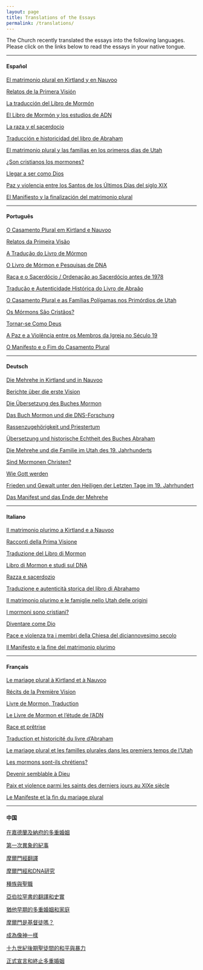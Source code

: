 ```yaml
---
layout: page
title: Translations of the Essays
permalink: /translations/
---
```


The Church recently translated the essays into the following languages. Please click on the links below to read the essays in your native tongue.

<hr/>

#### Español

[El matrimonio plural en Kirtland y en Nauvoo](https://www.lds.org/topics/plural-marriage-in-kirtland-and-nauvoo?lang=spa)

[Relatos de la Primera Visión](https://www.lds.org/topics/first-vision-accounts?lang=spa)

[La traducción del Libro de Mormón](https://www.lds.org/topics/book-of-mormon-translation?lang=spa)

[El Libro de Mormón y los estudios de ADN](https://www.lds.org/topics/book-of-mormon-and-dna-studies?lang=spa)

[La raza y el sacerdocio](https://www.lds.org/topics/race-and-the-priesthood?lang=spa)

[Traducción e historicidad del libro de Abraham](https://www.lds.org/topics/translation-and-historicity-of-the-book-of-abraham?lang=spa)

[El matrimonio plural y las familias en los primeros días de Utah](https://www.lds.org/topics/plural-marriage-and-families-in-early-utah?lang=spa)

[¿Son cristianos los mormones?](https://www.lds.org/topics/christians?lang=spa)

[Llegar a ser como Dios](https://www.lds.org/topics/becoming-like-god?lang=spa)

[Paz y violencia entre los Santos de los Últimos Días del siglo XIX](https://www.lds.org/topics/peace-and-violence-among-19th-century-latter-day-saints?lang=spa)

[El Manifiesto y la finalización del matrimonio plural](https://www.lds.org/topics/the-manifesto-and-the-end-of-plural-marriage?lang=spa)

<hr/>

#### Português

[O Casamento Plural em Kirtland e Nauvoo](https://www.lds.org/topics/plural-marriage-in-kirtland-and-nauvoo?lang=por)

[Relatos da Primeira Visão](https://www.lds.org/topics/first-vision-accounts?lang=por)

[A Tradução do Livro de Mórmon](https://www.lds.org/topics/book-of-mormon-translation?lang=por)

[O Livro de Mórmon e Pesquisas de DNA](https://www.lds.org/topics/book-of-mormon-and-dna-studies?lang=por)

[Raça e o Sacerdócio / Ordenação ao Sacerdócio antes de 1978](https://www.lds.org/topics/race-and-the-priesthood?lang=por)

[Tradução e Autenticidade Histórica do Livro de Abraão](https://www.lds.org/topics/translation-and-historicity-of-the-book-of-abraham?lang=por)

[O Casamento Plural e as Famílias Polígamas nos Primórdios de Utah](https://www.lds.org/topics/plural-marriage-and-families-in-early-utah?lang=por)

[Os Mórmons São Cristãos?](https://www.lds.org/topics/christians?lang=por)

[Tornar-se Como Deus](https://www.lds.org/topics/becoming-like-god?lang=por)

[A Paz e a Violência entre os Membros da Igreja no Século 19](https://www.lds.org/topics/peace-and-violence-among-19th-century-latter-day-saints?lang=por)

[O Manifesto e o Fim do Casamento Plural](https://www.lds.org/topics/the-manifesto-and-the-end-of-plural-marriage?lang=por)

<hr/>

#### Deutsch

[Die Mehrehe in Kirtland und in Nauvoo](https://www.lds.org/topics/plural-marriage-in-kirtland-and-nauvoo?lang=deu)

[Berichte über die erste Vision](https://www.lds.org/topics/first-vision-accounts?lang=deu)

[Die Übersetzung des Buches Mormon](https://www.lds.org/topics/book-of-mormon-translation?lang=deu)

[Das Buch Mormon und die DNS-Forschung](https://www.lds.org/topics/book-of-mormon-and-dna-studies?lang=deu)

[Rassenzugehörigkeit und Priestertum](https://www.lds.org/topics/race-and-the-priesthood?lang=deu)

[Übersetzung und historische Echtheit des Buches Abraham](https://www.lds.org/topics/translation-and-historicity-of-the-book-of-abraham?lang=deu)

[Die Mehrehe und die Familie im Utah des 19. Jahrhunderts](https://www.lds.org/topics/plural-marriage-and-families-in-early-utah?lang=deu)

[Sind Mormonen Christen?](https://www.lds.org/topics/christians?lang=deu)

[Wie Gott werden](https://www.lds.org/topics/becoming-like-god?lang=deu)

[Frieden und Gewalt unter den Heiligen der Letzten Tage im 19. Jahrhundert](https://www.lds.org/topics/peace-and-violence-among-19th-century-latter-day-saints?lang=deu)

[Das Manifest und das Ende der Mehrehe](https://www.lds.org/topics/the-manifesto-and-the-end-of-plural-marriage?lang=deu)

<hr/>

#### Italiano

[Il matrimonio plurimo a Kirtland e a Nauvoo](https://www.lds.org/topics/plural-marriage-in-kirtland-and-nauvoo?lang=ita)

[Racconti della Prima Visione](https://www.lds.org/topics/first-vision-accounts?lang=ita)

[Traduzione del Libro di Mormon](https://www.lds.org/topics/book-of-mormon-translation?lang=ita)

[Libro di Mormon e studi sul DNA](https://www.lds.org/topics/book-of-mormon-and-dna-studies?lang=ita)

[Razza e sacerdozio](https://www.lds.org/topics/race-and-the-priesthood?lang=ita)

[Traduzione e autenticità storica del libro di Abrahamo](https://www.lds.org/topics/translation-and-historicity-of-the-book-of-abraham?lang=ita)

[Il matrimonio plurimo e le famiglie nello Utah delle origini](https://www.lds.org/topics/plural-marriage-and-families-in-early-utah?lang=ita)

[I mormoni sono cristiani?](https://www.lds.org/topics/christians?lang=ita)

[Diventare come Dio](https://www.lds.org/topics/becoming-like-god?lang=ita)

[Pace e violenza tra i membri della Chiesa del diciannovesimo secolo](https://www.lds.org/topics/peace-and-violence-among-19th-century-latter-day-saints?lang=ita)

[Il Manifesto e la fine del matrimonio plurimo](https://www.lds.org/topics/the-manifesto-and-the-end-of-plural-marriage?lang=ita)

<hr/>

#### Français

[Le mariage plural à Kirtland et à Nauvoo](https://www.lds.org/topics/plural-marriage-in-kirtland-and-nauvoo?lang=fra)

[Récits de la Première Vision](https://www.lds.org/topics/first-vision-accounts?lang=fra)

[Livre de Mormon, Traduction](https://www.lds.org/topics/book-of-mormon-translation?lang=fra)

[Le Livre de Mormon et l’étude de l’ADN](https://www.lds.org/topics/book-of-mormon-and-dna-studies?lang=fra)

[Race et prêtrise](https://www.lds.org/topics/race-and-the-priesthood?lang=fra)

[Traduction et historicité du livre d’Abraham](https://www.lds.org/topics/translation-and-historicity-of-the-book-of-abraham?lang=fra)

[Le mariage plural et les familles plurales dans les premiers temps de l’Utah](https://www.lds.org/topics/plural-marriage-and-families-in-early-utah?lang=fra)

[Les mormons sont-ils chrétiens?](https://www.lds.org/topics/christians?lang=fra)

[Devenir semblable à Dieu](https://www.lds.org/topics/becoming-like-god?lang=fra)

[Paix et violence parmi les saints des derniers jours au XIXe siècle](https://www.lds.org/topics/peace-and-violence-among-19th-century-latter-day-saints?lang=fra)

[Le Manifeste et la fin du mariage plural](https://www.lds.org/topics/the-manifesto-and-the-end-of-plural-marriage?lang=fra)


<hr/>

#### 中国

[在嘉德蘭及納府的多重婚姻](https://www.lds.org/topics/plural-marriage-in-kirtland-and-nauvoo?lang=zho)

[第一次異象的紀事](https://www.lds.org/topics/first-vision-accounts?lang=zho)

[摩爾門經翻譯](https://www.lds.org/topics/book-of-mormon-translation?lang=zho)

[摩爾門經和DNA研究](https://www.lds.org/topics/book-of-mormon-and-dna-studies?lang=zho)

[種族與聖職](https://www.lds.org/topics/race-and-the-priesthood?lang=zho)

[亞伯拉罕書的翻譯和史實](https://www.lds.org/topics/translation-and-historicity-of-the-book-of-abraham?lang=zho)

[猶他早期的多重婚姻和家庭](https://www.lds.org/topics/plural-marriage-and-families-in-early-utah?lang=zho)

[摩爾門是基督徒嗎？](https://www.lds.org/topics/christians?lang=zho)

[成為像神一樣](https://www.lds.org/topics/becoming-like-god?lang=zho)

[十九世紀後期聖徒間的和平與暴力](https://www.lds.org/topics/peace-and-violence-among-19th-century-latter-day-saints?lang=zho)

[正式宣言和終止多重婚姻](https://www.lds.org/topics/the-manifesto-and-the-end-of-plural-marriage?lang=zho)






